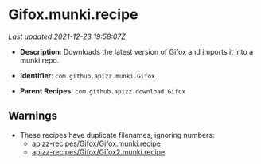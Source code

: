 # Gifox.munki.recipe

_Last updated 2021-12-23 19:58:07Z_

- **Description**: Downloads the latest version of Gifox and imports it into a munki repo.

- **Identifier**: `com.github.apizz.munki.Gifox`

- **Parent Recipes**: `com.github.apizz.download.Gifox`

## Warnings

- These recipes have duplicate filenames, ignoring numbers:
    - [apizz-recipes/Gifox/Gifox.munki.recipe](/autopkg-dupe-tracker/apizz-recipes/Gifox/Gifox.munki.recipe)
    - [apizz-recipes/Gifox/Gifox2.munki.recipe](/autopkg-dupe-tracker/apizz-recipes/Gifox/Gifox2.munki.recipe)